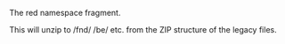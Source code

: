 The red namespace fragment.

This will unzip to /fnd/  /be/ etc. from the ZIP structure of the legacy files. 